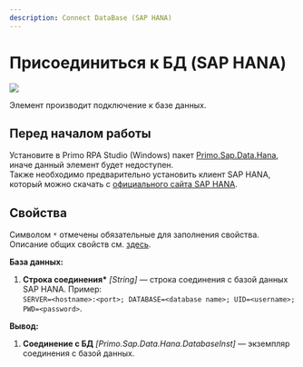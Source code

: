 ```yaml
---
description: Connect DataBase (SAP HANA)
---
```


# Присоединиться к БД (SAP HANA)


![](<../../../.gitbook/assets1/connect_sap_hana.png.png>)

Элемент производит подключение к базе данных.

## Перед началом работы

Установите в Primo RPA Studio (Windows) пакет [Primo.Sap.Data.Hana](https://www.nuget.org/packages/Primo.Sap.Data.Hana), иначе данный элемент будет недоступен.  
Также необходимо предварительно установить клиент SAP HANA, который можно скачать с [официального сайта SAP HANA](https://tools.hana.ondemand.com/#hanatools).

## Свойства

Символом `*` отмечены обязательные для заполнения свойства. Описание общих свойств см. [здесь](https://docs.primo-rpa.ru/primo-rpa/primo-studio/process/elements#svoistva-elementa).

**База данных:**
1. **Строка соединения\*** *[String]* — строка соединения с базой данных SAP HANA. Пример:  
`SERVER=<hostname>:<port>; DATABASE=<database name>; UID=<username>; PWD=<password>`.  

**Вывод:**
1. **Соединение с БД** *[Primo.Sap.Data.Hana.DatabaseInst]* — экземпляр соединения с базой данных.

